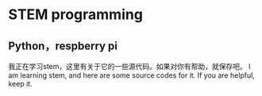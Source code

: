 # STEM programming
## Python，respberry pi
我正在学习stem，这里有关于它的一些源代码。如果对你有帮助，就保存吧。
I am learning stem, and here are some source codes for it. If you are helpful, keep it.
